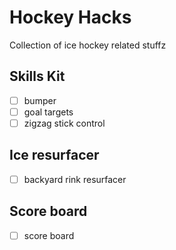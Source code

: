 # Hockey Hacks
Collection of ice hockey related stuffz

## Skills Kit
- [ ] bumper
- [ ] goal targets
- [ ] zigzag stick control

## Ice resurfacer
- [ ] backyard rink resurfacer

## Score board
- [ ] score board
